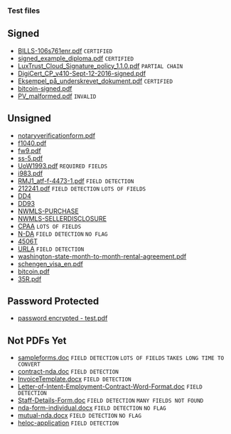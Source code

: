 ### Test files

## Signed
- [BILLS-106s761enr.pdf](https://viewer.hancock.ink/document?url=https://peculiarventures.github.io/ExamplePDFs/signed/BILLS-106s761enr.pdf) `CERTIFIED`
- [signed_example_diploma.pdf](https://viewer.hancock.ink/document?url=https://peculiarventures.github.io/ExamplePDFs/signed/signed_example_diploma.pdf) `CERTIFIED`
- [LuxTrust_Cloud_Signature_policy_1.1.0.pdf](https://viewer.hancock.ink/document?url=https://peculiarventures.github.io/ExamplePDFs/signed/LuxTrust_Cloud_Signature_policy_1.1.0.pdf)  `PARTIAL CHAIN`
- [DigiCert_CP_v410-Sept-12-2016-signed.pdf](https://viewer.hancock.ink/document?url=https://peculiarventures.github.io/ExamplePDFs/signed/DigiCert_CP_v410-Sept-12-2016-signed.pdf)
- [Eksempel_på_underskrevet_dokument.pdf](https://viewer.hancock.ink/document?url=https://peculiarventures.github.io/ExamplePDFs/signed/Eksempel_på_underskrevet_dokument.pdf) `CERTIFIED`
- [bitcoin-signed.pdf](https://viewer.hancock.ink/document?url=https://peculiarventures.github.io/ExamplePDFs/signed/bitcoin-signed.pdf)
- [PV_malformed.pdf](https://viewer.hancock.ink/document?url=https://peculiarventures.github.io/ExamplePDFs/signed/PV_malformed.pdf) `INVALID`

## Unsigned
- [notaryverificationform.pdf](https://viewer.hancock.ink/document?url=https://peculiarventures.github.io/ExamplePDFs/unsigned/notaryverificationform.pdf)
- [f1040.pdf](https://viewer.hancock.ink/document?url=https://peculiarventures.github.io/ExamplePDFs/unsigned/f1040.pdf)
- [fw9.pdf](https://viewer.hancock.ink/document?url=https://peculiarventures.github.io/ExamplePDFs/unsigned/fw9.pdf)
- [ss-5.pdf](https://viewer.hancock.ink/document?url=https://peculiarventures.github.io/ExamplePDFs/unsigned/ss-5.pdf)
- [UoW1993.pdf](https://viewer.hancock.ink/document?url=https://peculiarventures.github.io/ExamplePDFs/unsigned/UoW1993.pdf) `REQUIRED FIELDS`
- [i983.pdf](https://viewer.hancock.ink/document?url=https://peculiarventures.github.io/ExamplePDFs/unsigned/i983.pdf)
- [RMJ1_atf-f-4473-1.pdf](https://viewer.hancock.ink/document?url=https://peculiarventures.github.io/ExamplePDFs/unsigned/RMJ1_atf-f-4473-1.pdf)  `FIELD DETECTION`
- [212241.pdf](https://viewer.hancock.ink/document?url=https://peculiarventures.github.io/ExamplePDFs/unsigned/212241.pdf) `FIELD DETECTION` `LOTS OF FIELDS`
- [DD4](https://viewer.hancock.ink/document?url=https://peculiarventures.github.io//ExamplePDFs/unsigned/dd0004.pdf)
- [DD93](https://viewer.hancock.ink/document?url=https://peculiarventures.github.io/ExamplePDFs/unsigned/dd0093.pdf)
- [NWMLS-PURCHASE](https://viewer.hancock.ink/document?url=https://peculiarventures.github.io/ExamplePDFs/unsigned/Sample-Purchase-agreement.pdf)
- [NWMLS-SELLERDISCLOSURE](https://viewer.hancock.ink/document?url=https://peculiarventures.github.io/ExamplePDFs/unsigned/17-Seller-Disclosure.pdf)
- [CPAA](https://viewer.hancock.ink/document?url=https://peculiarventures.github.io/ExamplePDFs/unsigned/CPAA.pdf) `LOTS OF FIELDS`
- [N-DA](https://viewer.hancock.ink/document?url=https://peculiarventures.github.io//ExamplePDFs/unsigned/N-DA.pdf)  `FIELD DETECTION` `NO FLAG`
- [4506T](https://viewer.hancock.ink/document?url=https://peculiarventures.github.io/ExamplePDFs/unsigned/RfRoTR.pdf)
- [URLA](https://viewer.hancock.ink/document?url=https://peculiarventures.github.io/ExamplePDFs/unsigned/URLA.pdf) `FIELD DETECTION`
- [washington-state-month-to-month-rental-agreement.pdf](https://viewer.hancock.ink/document?url=https://peculiarventures.github.io/ExamplePDFs/unsigned/washington-state-month-to-month-rental-agreement.pdf)
- [schengen_visa_en.pdf](https://viewer.hancock.ink/document?url=https://peculiarventures.github.io//ExamplePDFs/unsigned/schengen_visa_en.pdf)
- [bitcoin.pdf](https://viewer.hancock.ink/document?url=https://peculiarventures.github.io/ExamplePDFs/unsigned/bitcoin.pdf)
- [35R.pdf](https://viewer.hancock.ink/document?url=https://peculiarventures.github.io/ExamplePDFs/unsigned/35R.pdf)

## Password Protected
- [password encrypted - test.pdf](https://viewer.hancock.ink/document?url=https://peculiarventures.github.io/ExamplePDFs/password/password%20encrypted%20-%20test.pdf)

## Not PDFs Yet
- [sampleforms.doc](https://viewer.hancock.ink/document?url=https://peculiarventures.github.io/ExamplePDFs/notPDFs/sampleforms.doc) `FIELD DETECTION` `LOTS OF FIELDS` `TAKES LONG TIME TO CONVERT`
- [contract-nda.doc](https://viewer.hancock.ink/document?url=https://peculiarventures.github.io/ExamplePDFs/notPDFs/contract-nda.doc) `FIELD DETECTION`
- [InvoiceTemplate.docx](https://viewer.hancock.ink/document?url=https://peculiarventures.github.io/ExamplePDFs/notPDFs/InvoiceTemplate.docx) `FIELD DETECTION`
- [Letter-of-Intent-Employment-Contract-Word-Format.doc](https://viewer.hancock.ink/document?url=https://peculiarventures.github.io/ExamplePDFs/notPDFs/Letter-of-Intent-Employment-Contract-Word-Format.doc) `FIELD DETECTION`
- [Staff-Details-Form.doc](https://viewer.hancock.ink/document?url=https://peculiarventures.github.io/ExamplePDFs/notPDFs/Staff-Details-Form.doc) `FIELD DETECTION` `MANY FIELDS NOT FOUND`
- [nda-form-individual.docx](https://viewer.hancock.ink/document?url=https://peculiarventures.github.io/ExamplePDFs/notPDFs/nda-form-individual.docx)  `FIELD DETECTION` `NO FLAG`
- [mutual-nda.docx](https://viewer.hancock.ink/document?url=https://peculiarventures.github.io/ExamplePDFs/notPDFs/mutual-nda.docx)  `FIELD DETECTION` `NO FLAG`
- [heloc-application](https://viewer.hancock.ink/document?url=https://peculiarventures.github.io/ExamplePDFs/notPDFs/CCF-220H_%20HELOC_%20Consumer_%20Loan_%20App%20-%20Word%20Form%20Example.doc) `FIELD DETECTION` 
